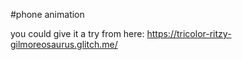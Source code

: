 #phone animation

you could give it a try from here: https://tricolor-ritzy-gilmoreosaurus.glitch.me/
